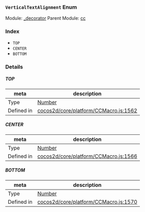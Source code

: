 ### `VerticalTextAlignment` Enum



Module: [_decorator](../modules/_decorator.md)
Parent Module: [cc](../modules/cc.md)





### Index
  - `TOP`
  - `CENTER`
  - `BOTTOM`

### Details


##### TOP

> 

| meta | description |
|------|-------------|
| Type | <a href="https://developer.mozilla.org/en/JavaScript/Reference/Global_Objects/Number" class="crosslink external" target="_blank">Number</a> |
| Defined in | [cocos2d/core/platform/CCMacro.js:1562](https://github.com/cocos-creator/engine/blob/e222465ce8426e5cf32052e4f37701f3a529ed18/cocos2d/core/platform/CCMacro.js#L1562) |



##### CENTER

> 

| meta | description |
|------|-------------|
| Type | <a href="https://developer.mozilla.org/en/JavaScript/Reference/Global_Objects/Number" class="crosslink external" target="_blank">Number</a> |
| Defined in | [cocos2d/core/platform/CCMacro.js:1566](https://github.com/cocos-creator/engine/blob/e222465ce8426e5cf32052e4f37701f3a529ed18/cocos2d/core/platform/CCMacro.js#L1566) |



##### BOTTOM

> 

| meta | description |
|------|-------------|
| Type | <a href="https://developer.mozilla.org/en/JavaScript/Reference/Global_Objects/Number" class="crosslink external" target="_blank">Number</a> |
| Defined in | [cocos2d/core/platform/CCMacro.js:1570](https://github.com/cocos-creator/engine/blob/e222465ce8426e5cf32052e4f37701f3a529ed18/cocos2d/core/platform/CCMacro.js#L1570) |


